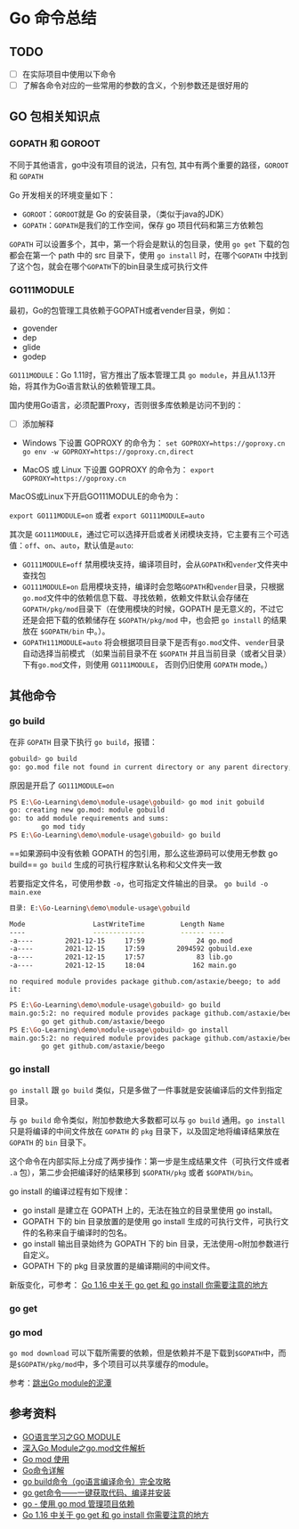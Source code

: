 # Go 命令总结

## TODO

- [ ] 在实际项目中使用以下命令
- [ ] 了解各命令对应的一些常用的参数的含义，个别参数还是很好用的

## GO 包相关知识点

### GOPATH 和 GOROOT

不同于其他语言，go中没有项目的说法，只有包, 其中有两个重要的路径，`GOROOT` 和 `GOPATH`

Go 开发相关的环境变量如下：

- `GOROOT`：`GOROOT`就是 Go 的安装目录，（类似于java的JDK）
- `GOPATH`：`GOPATH`是我们的工作空间，保存 go 项目代码和第三方依赖包

`GOPATH` 可以设置多个，其中，第一个将会是默认的包目录，使用 `go get` 下载的包都会在第一个 path 中的 src 目录下，使用 `go install` 时，在哪个`GOPATH` 中找到了这个包，就会在哪个`GOPATH`下的bin目录生成可执行文件

### GO111MODULE

最初，Go的包管理工具依赖于GOPATH或者vender目录，例如：

- govender
- dep
- glide
- godep

`GO111MODULE`：Go 1.11时，官方推出了版本管理工具 `go module`，并且从1.13开始，将其作为Go语言默认的依赖管理工具。

国内使用Go语言，必须配置Proxy，否则很多库依赖是访问不到的：

- [ ] 添加解释

- Windows 下设置 GOPROXY 的命令为：
`set GOPROXY=https://goproxy.cn`
`go env -w GOPROXY=https://goproxy.cn,direct`

- MacOS 或 Linux 下设置 GOPROXY 的命令为：
`export GOPROXY=https://goproxy.cn`

MacOS或Linux下开启GO111MODULE的命令为：

`export GO111MODULE=on` 或者 `export GO111MODULE=auto`

其次是 `GO111MODULE`，通过它可以选择开启或者关闭模块支持，它主要有三个可选值：`off`、`on`、`auto`，默认值是`auto`:

- `GO111MODULE=off` 禁用模块支持，编译项目时，会从`GOPATH`和`vender`文件夹中查找包
- `GO111MODULE=on` 启用模块支持，编译时会忽略`GOPATH`和`vender`目录，只根据`go.mod`文件中的依赖信息下载、寻找依赖，依赖文件默认会存储在`GOPATH/pkg/mod`目录下（在使用模块的时候，GOPATH 是无意义的，不过它还是会把下载的依赖储存在 `$GOPATH/pkg/mod` 中，也会把 `go install` 的结果放在 `$GOPATH/bin` 中。）。
- `GOPATH111MODULE=auto` 将会根据项目目录下是否有`go.mod`文件、`vender`目录自动选择当前模式 （如果当前目录不在 `$GOPATH` 并且当前目录（或者父目录）下有`go.mod`文件，则使用 `GO111MODULE`， 否则仍旧使用 `GOPATH` mode。）

## 其他命令

### go build

在非 `GOPATH` 目录下执行 `go build`，报错：

```bash
gobuild> go build
go: go.mod file not found in current directory or any parent directory; see 'go help modules'
```

原因是开启了 `GO111MODULE=on`

```bash
PS E:\Go-Learning\demo\module-usage\gobuild> go mod init gobuild
go: creating new go.mod: module gobuild
go: to add module requirements and sums:
        go mod tidy
PS E:\Go-Learning\demo\module-usage\gobuild> go build
```

==如果源码中没有依赖 GOPATH 的包引用，那么这些源码可以使用无参数 go build==
`go build` 生成的可执行程序默认名称和父文件夹一致

若要指定文件名，可使用参数 `-o`，也可指定文件输出的目录。
`go build -o main.exe`

```bash
目录: E:\Go-Learning\demo\module-usage\gobuild

Mode                 LastWriteTime         Length Name
----                 -------------         ------ ----
-a----        2021-12-15     17:59             24 go.mod
-a----        2021-12-15     17:59        2094592 gobuild.exe
-a----        2021-12-15     17:57             83 lib.go
-a----        2021-12-15     18:04            162 main.go
```

`no required module provides package github.com/astaxie/beego; to add it:`

```bash
PS E:\Go-Learning\demo\module-usage\gobuild> go build
main.go:5:2: no required module provides package github.com/astaxie/beego; to add it:
        go get github.com/astaxie/beego
PS E:\Go-Learning\demo\module-usage\gobuild> go install
main.go:5:2: no required module provides package github.com/astaxie/beego; to add it:
        go get github.com/astaxie/beego
```

### go install

`go install` 跟 `go build` 类似，只是多做了一件事就是安装编译后的文件到指定目录。

与 `go build` 命令类似，附加参数绝大多数都可以与 `go build` 通用。`go install` 只是将编译的中间文件放在 `GOPATH` 的 `pkg` 目录下，以及固定地将编译结果放在 `GOPATH` 的 `bin` 目录下。

这个命令在内部实际上分成了两步操作：第一步是生成结果文件（可执行文件或者 `.a` 包），第二步会把编译好的结果移到 `$GOPATH/pkg` 或者 `$GOPATH/bin`。

go install 的编译过程有如下规律：

- go install 是建立在 GOPATH 上的，无法在独立的目录里使用 go install。
- GOPATH 下的 bin 目录放置的是使用 go install 生成的可执行文件，可执行文件的名称来自于编译时的包名。
- go install 输出目录始终为 GOPATH 下的 bin 目录，无法使用-o附加参数进行自定义。
- GOPATH 下的 pkg 目录放置的是编译期间的中间文件。

新版变化，可参考：
[Go 1.16 中关于 go get 和 go install 你需要注意的地方](https://segmentfault.com/a/1190000038541867)

### go get



### go mod

`go mod download` 可以下载所需要的依赖，但是依赖并不是下载到`$GOPATH`中，而是`$GOPATH/pkg/mod`中，多个项目可以共享缓存的module。

参考：[跳出Go module的泥潭](https://colobu.com/2018/08/27/learn-go-module/)

## 参考资料

- [GO语言学习之GO MODULE](https://jeffdingzone.com/2020/10/go%E8%AF%AD%E8%A8%80%E5%AD%A6%E4%B9%A0%E4%B9%8Bgo-module/)
- [深入Go Module之go.mod文件解析](https://colobu.com/2021/06/28/dive-into-go-module-1/)
- [Go mod 使用](https://segmentfault.com/a/1190000018536993)
- [Go命令详解](https://zhuanlan.zhihu.com/p/161494871)
- [go build命令（go语言编译命令）完全攻略](http://c.biancheng.net/view/120.html)
- [go get命令——一键获取代码、编译并安装](http://c.biancheng.net/view/123.html)
- [go - 使用 go mod 管理项目依赖](https://segmentfault.com/a/1190000019724582)
- [Go 1.16 中关于 go get 和 go install 你需要注意的地方](https://segmentfault.com/a/1190000038541867)
